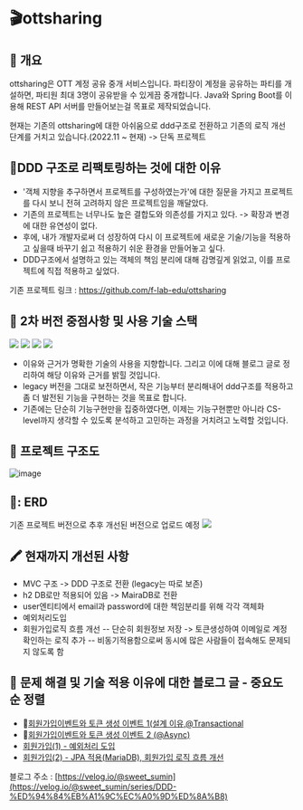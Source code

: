 # :clapper:ottsharing
## :pushpin: 개요
ottsharing은 OTT 계정 공유 중개 서비스입니다. 파티장이 계정을 공유하는 파티를 개설하면, 파티원 최대 3명이 공유받을 수 있게끔 중개합니다.
Java와 Spring Boot를 이용해 REST API 서버를 만들어보는걸 목표로 제작되었습니다. 

현재는 기존의 ottsharing에 대한 아쉬움으로 ddd구조로 전환하고 기존의 로직 개선 단계를 거치고 있습니다.(2022.11 ~ 현재) -> 단독 프로젝트

## 🐳DDD 구조로 리팩토링하는 것에 대한 이유
* '객체 지향을 추구하면서 프로젝트를 구성하였는가'에 대한 질문을 가지고 프로젝트를 다시 보니 전혀 고려하지 않은 프로젝트임을 깨달았다.
*  기존의 프로젝트는 너무나도 높은 결합도와 의존성를 가지고 있다. 
-> 확장과 변경에 대한 유연성이 없다.
*  후에, 내가 개발자로써 더 성장하여 다시 이 프로젝트에 새로운 기술/기능을 적용하고 싶을때 바꾸기 쉽고 적용하기 쉬운 환경을 만들어놓고 싶다. 
*  DDD구조에서 설명하고 있는 객체의 책임 분리에 대해 감명깊게 읽었고, 이를 프로젝트에 직접 적용하고 싶었다.  

기존 프로젝트 링크 : https://github.com/f-lab-edu/ottsharing

## 🌱 2차 버전 중점사항 및 사용 기술 스택 
<img src="https://img.shields.io/badge/Spring%20Boot-2.6.4-yellow"> <img src = "https://shields.io/badge/DataBase-MariaDB-blue?logo=mariadb&style=flat"> <img src = "https://img.shields.io/badge/Code%20Style-Naver%20CheckStyle-brightgreen?logo=naver&logoColor=brightgreen"> <img src="https://img.shields.io/badge/DataAccess-Spring%20JPA-lightgrey">
* 이유와 근거가 명확한 기술의 사용을 지향합니다. 그리고 이에 대해 블로그 글로 정리하여 해당 이유와 근거를 밝힐 것입니다. 
* legacy 버전을 그대로 보전하면서, 작은 기능부터 분리해내어 ddd구조를 적용하고 좀 더 발전된 기능을 구현하는 것을 목표로 합니다. 
* 기존에는 단순히 기능구현만을 집중하였다면, 이제는 기능구현뿐만 아니라 CS-level까지 생각할 수 있도록 분석하고 고민하는 과정을 거치려고 노력할 것입니다. 

## 🍭 프로젝트 구조도
![image](https://user-images.githubusercontent.com/33937365/183288666-95bead19-899e-41b1-9a50-36794c56fc92.png)

## 🐣: ERD 
기존 프로젝트 버전으로 추후 개선된 버전으로 업로드 예정
![](https://user-images.githubusercontent.com/68679529/215021400-7a6db9f6-3bf1-416f-88ba-9415c73cef1a.png)


## 🖍️ 현재까지 개선된 사항
*  MVC 구조 -> DDD 구조로 전환 (legacy는 따로 보존)
*  h2 DB로만 적용되어 있음 -> MairaDB로 전환
*  user엔티티에서 email과 password에 대한 책임분리를 위해 각각 객체화
*  예외처리도입
*  회원가입로직 흐름 개선 
  -- 단순히 회원정보 저장 -> 토큰생성하여 이메일로 계정 확인하는 로직 추가
  -- 비동기적용함으로써 동시에 많은 사람들이 접속해도 문제되지 않도록 함

## 🍨 문제 해결 및 기술 적용 이유에 대한 블로그 글 - 중요도 순 정렬
*  🌟[회원가입이벤트와 토큰 생성 이벤트 1(설계 이유,@Transactional](https://velog.io/@sweet_sumin/%ED%9A%8C%EC%9B%90%EA%B0%80%EC%9E%85%EC%9D%B4%EB%B2%A4%ED%8A%B8%EC%99%80-%ED%86%A0%ED%81%B0-%EC%83%9D%EC%84%B1-%EC%9D%B4%EB%B2%A4%ED%8A%B81-%EC%84%A4%EA%B3%84%EC%9D%B4%EC%9C%A0-Transactional)
*  🌟[회원가입이벤트와 토큰 생성 이벤트 2 (@Async)](https://velog.io/@sweet_sumin/%ED%9A%8C%EC%9B%90%EA%B0%80%EC%9E%85%EC%9D%B4%EB%B2%A4%ED%8A%B8%EC%99%80-%ED%86%A0%ED%81%B0-%EC%83%9D%EC%84%B1-%EC%9D%B4%EB%B2%A4%ED%8A%B8-2-Async)
* [회원가입(1) - 예외처리 도입](https://velog.io/@sweet_sumin/%ED%9A%8C%EC%9B%90%EA%B0%80%EC%9E%851%EC%98%88%EC%99%B8%EC%B2%98%EB%A6%AC%EB%8F%84%EC%9E%85)
* [회원가입(2) - JPA 적용(MariaDB), 회원가입 로직 흐름 개선](https://velog.io/@sweet_sumin/%ED%9A%8C%EC%9B%90%EA%B0%80%EC%9E%852-JPA-%EC%A0%81%EC%9A%A9-%ED%9A%8C%EC%9B%90%EA%B0%80%EC%9E%85-%EB%A1%9C%EC%A7%81-%ED%9D%90%EB%A6%84-%EA%B0%9C%EC%84%A0)

블로그 주소 : [https://velog.io/@sweet_sumin](https://velog.io/@sweet_sumin/series/DDD-%ED%94%84%EB%A1%9C%EC%A0%9D%ED%8A%B8)
